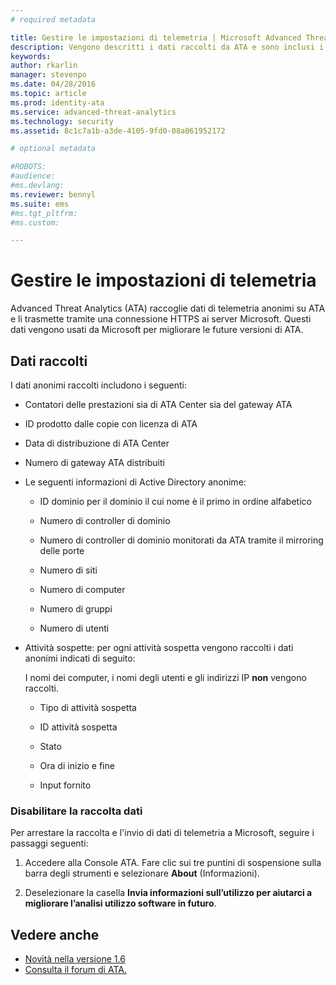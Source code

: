 ```yaml
---
# required metadata

title: Gestire le impostazioni di telemetria | Microsoft Advanced Threat Analytics
description: Vengono descritti i dati raccolti da ATA e sono inclusi i passaggi per disattivare la raccolta dati.
keywords:
author: rkarlin
manager: stevenpo
ms.date: 04/28/2016
ms.topic: article
ms.prod: identity-ata
ms.service: advanced-threat-analytics
ms.technology: security
ms.assetid: 8c1c7a1b-a3de-4105-9fd0-08a061952172

# optional metadata

#ROBOTS:
#audience:
#ms.devlang:
ms.reviewer: bennyl
ms.suite: ems
#ms.tgt_pltfrm:
#ms.custom:

---
```


# Gestire le impostazioni di telemetria
Advanced Threat Analytics (ATA) raccoglie dati di telemetria anonimi su ATA e li trasmette tramite una connessione HTTPS ai server Microsoft.  Questi dati vengono usati da Microsoft per migliorare le future versioni di ATA.

## Dati raccolti
I dati anonimi raccolti includono i seguenti:

-   Contatori delle prestazioni sia di ATA Center sia del gateway ATA

-   ID prodotto dalle copie con licenza di ATA

-   Data di distribuzione di ATA Center

-   Numero di gateway ATA distribuiti

-   Le seguenti informazioni di Active Directory anonime:

    -   ID dominio per il dominio il cui nome è il primo in ordine alfabetico

    -   Numero di controller di dominio

    -   Numero di controller di dominio monitorati da ATA tramite il mirroring delle porte

    -   Numero di siti

    -   Numero di computer

    -   Numero di gruppi

    -   Numero di utenti

-   Attività sospette: per ogni attività sospetta vengono raccolti i dati anonimi indicati di seguito:

    I nomi dei computer, i nomi degli utenti e gli indirizzi IP **non** vengono raccolti.

    -   Tipo di attività sospetta

    -   ID attività sospetta

    -   Stato

    -   Ora di inizio e fine

    -   Input fornito

### Disabilitare la raccolta dati
Per arrestare la raccolta e l'invio di dati di telemetria a Microsoft, seguire i passaggi seguenti:

1.  Accedere alla Console ATA. Fare clic sui tre puntini di sospensione sulla barra degli strumenti e selezionare **About** (Informazioni).

2.  Deselezionare la casella **Invia informazioni sull’utilizzo per aiutarci a migliorare l’analisi utilizzo software in futuro**.

## Vedere anche
- [Novità nella versione 1.6](/advanced-threat-analytics/understand-explore/whats-new-version-1.6)
- [Consulta il forum di ATA.](https://social.technet.microsoft.com/Forums/security/en-US/home?forum=mata)


<!--HONumber=May16_HO3-->


